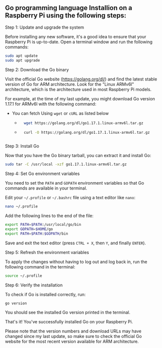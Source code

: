 ## Go programming language Installion on a Raspberry Pi using the following steps:

Step 1: Update and upgrade the system

Before installing any new software, it's a good idea to ensure that your Raspberry Pi is up-to-date. Open a terminal window and run the following commands:

```bash
sudo apt update
sudo apt upgrade
```

Step 2: Download the Go binary

Visit the official Go website (https://golang.org/dl/) and find the latest stable version of Go for ARM architecture. Look for the "Linux ARMv6l" architecture, which is the architecture used in most Raspberry Pi models.

For example, at the time of my last update, you might download Go version 1.17.1 for ARMv6l with the following command:

* You can fetch Using `wget` or `cURL` as listed below

    * ```bash
        wget https://golang.org/dl/go1.17.1.linux-armv6l.tar.gz
        ```

    * ```bash
        curl -O https://golang.org/dl/go1.17.1.linux-armv6l.tar.gz
    ```

Step 3: Install Go

Now that you have the Go binary tarball, you can extract it and install Go:

```bash
sudo tar -C /usr/local -xzf go1.17.1.linux-armv6l.tar.gz
```

Step 4: Set Go environment variables

You need to set the `PATH` and `GOPATH` environment variables so that Go commands are available in your terminal.

Edit your `~/.profile` or `~/.bashrc` file using a text editor like `nano`:

```bash
nano ~/.profile
```

Add the following lines to the end of the file:

```bash
export PATH=$PATH:/usr/local/go/bin
export GOPATH=$HOME/go
export PATH=$PATH:$GOPATH/bin
```

Save and exit the text editor (press `CTRL + X`, then `Y`, and finally `ENTER`).

Step 5: Refresh the environment variables

To apply the changes without having to log out and log back in, run the following command in the terminal:

```bash
source ~/.profile
```

Step 6: Verify the installation

To check if Go is installed correctly, run:

```bash
go version
```

You should see the installed Go version printed in the terminal.

That's it! You've successfully installed Go on your Raspberry Pi.

Please note that the version numbers and download URLs may have changed since my last update, so make sure to check the official Go website for the most recent version available for ARM architecture.